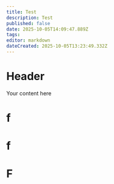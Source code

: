 ```yaml
---
title: Test
description: Test
published: false
date: 2025-10-05T14:09:47.889Z
tags: 
editor: markdown
dateCreated: 2025-10-05T13:23:49.332Z
---
```


# Header
Your content here
# f
# f
# F
<div class="table"></div>